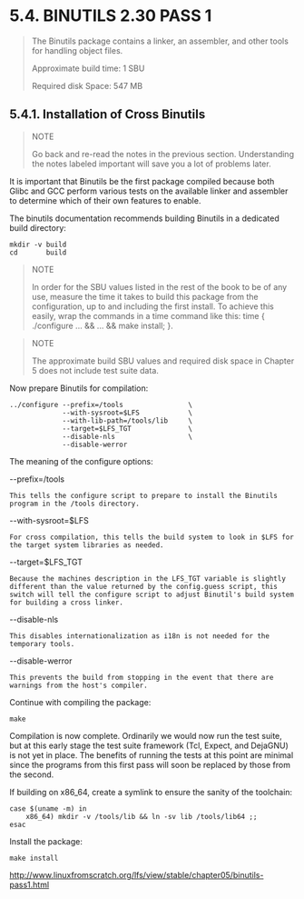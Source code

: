 # 5.4. BINUTILS 2.30 PASS 1

> The Binutils package contains a linker, an assembler, and other tools for handling object files.
>
> Approximate build time: 1 SBU
>
> Required disk Space: 547 MB

## 5.4.1. Installation of Cross Binutils

> NOTE
>
> Go back and re-read the notes in the previous section. Understanding the notes labeled important will save you a lot of problems later.

It is important that Binutils be the first package compiled because both Glibc and GCC perform various tests on the available linker and assembler to determine which of their own features to enable.

The binutils documentation recommends building Binutils in a dedicated build directory:

```
mkdir -v build
cd       build
```

> NOTE
>
> In order for the SBU values listed in the rest of the book to be of any use, measure the time it takes to build this package from the configuration, up to and including the first install. To achieve this easily, wrap the commands in a time command like this: time { ./configure ... && ... && make install; }.

> NOTE
>
> The approximate build SBU values and required disk space in Chapter 5 does not include test suite data.

Now prepare Binutils for compilation:

```
../configure --prefix=/tools                \
             --with-sysroot=$LFS            \
             --with-lib-path=/tools/lib     \
             --target=$LFS_TGT              \
             --disable-nls                  \
             --disable-werror
```

The meaning of the configure options:

--prefix=/tools

    This tells the configure script to prepare to install the Binutils program in the /tools directory.

--with-sysroot=$LFS

    For cross compilation, this tells the build system to look in $LFS for the target system libraries as needed.

--target=$LFS_TGT

    Because the machines description in the LFS_TGT variable is slightly different than the value returned by the config.guess script, this switch will tell the configure script to adjust Binutil's build system for building a cross linker.

--disable-nls

    This disables internationalization as i18n is not needed for the temporary tools.

--disable-werror

    This prevents the build from stopping in the event that there are warnings from the host's compiler.

Continue with compiling the package:

```
make
```

Compilation is now complete. Ordinarily we would now run the test suite, but at this early stage the test suite framework (Tcl, Expect, and DejaGNU) is not yet in place. The benefits of running the tests at this point are minimal since the programs from this first pass will soon be replaced by those from the second.

If building on x86_64, create a symlink to ensure the sanity of the toolchain:

```
case $(uname -m) in
    x86_64) mkdir -v /tools/lib && ln -sv lib /tools/lib64 ;;
esac
```

Install the package:

```
make install
```




http://www.linuxfromscratch.org/lfs/view/stable/chapter05/binutils-pass1.html
